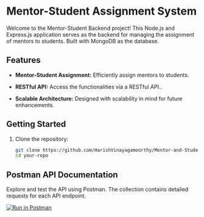 # Mentor-Student Assignment System

Welcome to the Mentor-Student Backend project! This Node.js and Express.js application serves as the backend for managing the assignment of mentors to students. Built with MongoDB as the database.

## Features

- **Mentor-Student Assignment:** Efficiently assign mentors to students.

- **RESTful API:** Access the functionalities via a RESTful API..

- **Scalable Architecture:**  Designed with scalability in mind for future enhancements.



## Getting Started

1. Clone the repository:

   ```bash
   git clone https://github.com/HarishVinayagamoorthy/Mentor-and-Student
   cd your-repo


## Postman API Documentation

Explore and test the API using Postman. The collection contains detailed requests for each API endpoint.

[![Run in Postman](https://run.pstmn.io/button.svg)](https://documenter.getpostman.com/view/30449319/2s9YeK2pQy)

